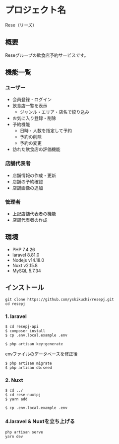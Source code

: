 # プロジェクト名
Rese（リーズ）

## 概要
Reseグループの飲食店予約サービスです。

## 機能一覧
### ユーザー
* 会員登録・ログイン
* 飲食店一覧を表示
  * ジャンル・エリア・店名で絞り込み
* お気に入り登録・削除
* 予約機能
  * 日時・人数を指定して予約
  * 予約の削除
  * 予約の変更
* 訪れた飲食店の評価機能

### 店舗代表者
* 店舗情報の作成・更新
* 店舗の予約確認
* 店舗画像の追加

### 管理者
* 上記店舗代表者の機能
* 店舗代表者の作成

## 環境
* PHP 7.4.26
* laravel 8.81.0
* Nodejs v14.18.0
* Nuxt v2.15.8
* MySQL 5.7.34

## インストール

```
git clone https://github.com/yskikuchi/resepj.git
cd resepj
```
### 1. laravel
```
$ cd resepj-api
$ composer install
$ cp .env.local.example .env

$ php artisan key:generate
```

envファイルのデータベースを修正後
```
$ php artisan migrate
$ php artisan db:seed
```

### 2. Nuxt
```
$ cd ../
$ cd rese-nuxtpj
$ yarn add

$ cp .env.local.example .env
```


### 4.laravel & Nuxtを立ち上げる
```
php artisan serve
yarn dev
```




